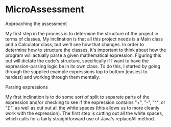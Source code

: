 # MicroAssessment

Approaching the assessment

My first step in the process is to determine the structure of the project in terms of classes. My inclination is that all this project needs is a Main class and a Calculator class, but we'll see how that changes. In order to determine how to structure the classes, it's important to think about how the program will actually parse a given mathematical expression. Figuring this out will dictate the code's structure, specifically if I want to have the expression-parsing logic be in its own class. To do this, I started by going through the supplied example expressions top to bottom (easiest to hardest) and working through them mentally.

Parsing expressions

My first inclination is to do some sort of split to separate parts of the expression and/or checking to see if the expression contains "+", "-", "^", or "()", as well as cut out all the white spaces (this allows us to more cleanly work with the expression). The first step is cutting out all the white spaces, which calls for a fairly straightforward use of Java's replaceAll method.
